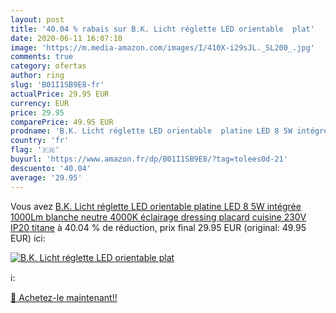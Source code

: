 ```yaml
---
layout: post
title: '40.04 % rabais sur B.K. Licht réglette LED orientable  plat'
date: 2020-06-11 16:07:10
image: 'https://m.media-amazon.com/images/I/410X-i29sJL._SL200_.jpg'
comments: true
category: ofertas
author: ring
slug: 'B01I1SB9E8-fr'
actualPrice: 29.95 EUR
currency: EUR
price: 29.95
comparePrice: 49.95 EUR
prodname: 'B.K. Licht réglette LED orientable  platine LED 8 5W intégrée  1000Lm  blanche neutre 4000K  éclairage dressing placard cuisine  230V  IP20  titane'
country: 'fr'
flag: '🇫🇷'
buyurl: 'https://www.amazon.fr/dp/B01I1SB9E8/?tag=tolees0d-21'
descuento: '40.04'
average: '29.95'
---
```


Vous avez [B.K. Licht réglette LED orientable  platine LED 8 5W intégrée  1000Lm  blanche neutre 4000K  éclairage dressing placard cuisine  230V  IP20  titane](https://www.amazon.fr/dp/B01I1SB9E8/?tag=tolees0d-21)  à  40.04 % de réduction, prix final  29.95 EUR (original: 49.95 EUR) ici:

[![B.K. Licht réglette LED orientable  plat](https://m.media-amazon.com/images/I/410X-i29sJL._SL200_.jpg)](https://www.amazon.fr/dp/B01I1SB9E8/?tag=tolees0d-21)

ℹ️:


[🛒 Achetez-le maintenant!!](https://www.amazon.fr/dp/B01I1SB9E8/?tag=tolees0d-21)
